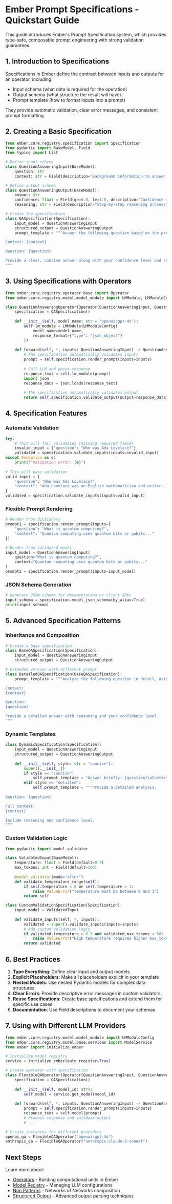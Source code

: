 # Ember Prompt Specifications - Quickstart Guide

This guide introduces Ember's Prompt Specification system, which provides type-safe, composable prompt engineering with strong validation guarantees.

## 1. Introduction to Specifications

Specifications in Ember define the contract between inputs and outputs for an operator, including:
- Input schema (what data is required for the operation)
- Output schema (what structure the result will have)
- Prompt template (how to format inputs into a prompt)

They provide automatic validation, clear error messages, and consistent prompt formatting.

## 2. Creating a Basic Specification

```python
from ember.core.registry.specification import Specification
from pydantic import BaseModel, Field
from typing import List

# Define input schema
class QuestionAnsweringInput(BaseModel):
    question: str
    context: str = Field(description="Background information to answer the question")

# Define output schema
class QuestionAnsweringOutput(BaseModel):
    answer: str
    confidence: float = Field(ge=0.0, le=1.0, description="Confidence score between 0 and 1")
    reasoning: str = Field(description="Step-by-step reasoning process")

# Create the specification
class QASpecification(Specification):
    input_model = QuestionAnsweringInput
    structured_output = QuestionAnsweringOutput
    prompt_template = """Answer the following question based on the provided context.

Context: {context}

Question: {question}

Provide a clear, concise answer along with your confidence level and reasoning.
"""
```

## 3. Using Specifications with Operators

```python
from ember.core.registry.operator.base import Operator
from ember.core.registry.model.model_module import LMModule, LMModuleConfig

class QuestionAnsweringOperator(Operator[QuestionAnsweringInput, QuestionAnsweringOutput]):
    specification = QASpecification()
    
    def __init__(self, model_name: str = "openai:gpt-4o"):
        self.lm_module = LMModule(LMModuleConfig(
            model_name=model_name,
            response_format={"type": "json_object"}
        ))
    
    def forward(self, *, inputs: QuestionAnsweringInput) -> QuestionAnsweringOutput:
        # The specification automatically validates inputs
        prompt = self.specification.render_prompt(inputs=inputs)
        
        # Call LLM and parse response
        response_text = self.lm_module(prompt)
        import json
        response_data = json.loads(response_text)
        
        # The specification automatically validates output
        return self.specification.validate_output(output=response_data)
```

## 4. Specification Features

### Automatic Validation

```python
try:
    # This will fail validation (missing required field)
    invalid_input = {"question": "Who was Ada Lovelace?"}
    validated = specification.validate_inputs(inputs=invalid_input)
except Exception as e:
    print(f"Validation error: {e}")
    
# This will pass validation
valid_input = {
    "question": "Who was Ada Lovelace?",
    "context": "Ada Lovelace was an English mathematician and writer..."
}
validated = specification.validate_inputs(inputs=valid_input)
```

### Flexible Prompt Rendering

```python
# Render from dictionary
prompt1 = specification.render_prompt(inputs={
    "question": "What is quantum computing?",
    "context": "Quantum computing uses quantum bits or qubits..."
})

# Render from validated model
input_model = QuestionAnsweringInput(
    question="What is quantum computing?",
    context="Quantum computing uses quantum bits or qubits..."
)
prompt2 = specification.render_prompt(inputs=input_model)
```

### JSON Schema Generation

```python
# Generate JSON schema for documentation or client SDKs
input_schema = specification.model_json_schema(by_alias=True)
print(input_schema)
```

## 5. Advanced Specification Patterns

### Inheritance and Composition

```python
# Create a base specification
class BaseQASpecification(Specification):
    input_model = QuestionAnsweringInput
    structured_output = QuestionAnsweringOutput

# Extended version with different prompt
class DetailedQASpecification(BaseQASpecification):
    prompt_template = """Analyze the following question in detail, using the context.

Context:
{context}

Question:
{question}

Provide a detailed answer with reasoning and your confidence level.
"""
```

### Dynamic Templates

```python
class DynamicSpecification(Specification):
    input_model = QuestionAnsweringInput
    structured_output = QuestionAnsweringOutput
    
    def __init__(self, style: str = "concise"):
        super().__init__()
        if style == "concise":
            self.prompt_template = "Answer briefly: {question}\nContext: {context}"
        elif style == "detailed":
            self.prompt_template = """Provide a detailed analysis.
            
Question: {question}

Full context:
{context}

Include reasoning and confidence level.
"""
```

### Custom Validation Logic

```python
from pydantic import model_validator

class ValidatedInput(BaseModel):
    temperature: float = Field(default=0.7)
    max_tokens: int = Field(default=100)
    
    @model_validator(mode="after")
    def validate_temperature_range(self):
        if self.temperature < 0 or self.temperature > 1:
            raise ValueError("Temperature must be between 0 and 1")
        return self

class CustomValidationSpecification(Specification):
    input_model = ValidatedInput
    
    def validate_inputs(self, *, inputs):
        validated = super().validate_inputs(inputs=inputs)
        # Add custom validation logic
        if validated.temperature > 0.9 and validated.max_tokens < 50:
            raise ValueError("High temperature requires higher max_tokens")
        return validated
```

## 6. Best Practices

1. **Type Everything**: Define clear input and output models
2. **Explicit Placeholders**: Make all placeholders explicit in your template
3. **Nested Models**: Use nested Pydantic models for complex data structures
4. **Clear Errors**: Provide descriptive error messages in custom validators
5. **Reuse Specifications**: Create base specifications and extend them for specific use cases
6. **Documentation**: Use Field descriptions to document your schemas

## 7. Using with Different LLM Providers

```python
from ember.core.registry.model.model_module import LMModuleConfig
from ember.core.registry.model.base.services import ModelService
from ember import initialize_ember

# Initialize model registry
service = initialize_ember(auto_register=True)

# Create operator with specification
class FlexibleQAOperator(Operator[QuestionAnsweringInput, QuestionAnsweringOutput]):
    specification = QASpecification()
    
    def __init__(self, model_id: str):
        self.model = service.get_model(model_id)
    
    def forward(self, *, inputs: QuestionAnsweringInput) -> QuestionAnsweringOutput:
        prompt = self.specification.render_prompt(inputs=inputs)
        response_text = self.model(prompt)
        # Process response and validate output
        # ...

# Create instances for different providers
openai_qa = FlexibleQAOperator("openai:gpt-4o")
anthropic_qa = FlexibleQAOperator("anthropic:claude-3-sonnet")
```

## Next Steps

Learn more about:
- [Operators](operators.md) - Building computational units in Ember
- [Model Registry](model_registry.md) - Managing LLM configurations
- [Non Patterns](non.md) - Networks of Networks composition
- [Structured Output](../advanced/structured_output.md) - Advanced output parsing techniques